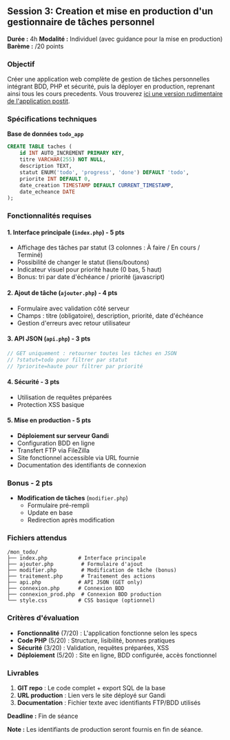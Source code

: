 ## Session 3: Creation et mise en production d'un gestionnaire de tâches personnel

**Durée :** 4h 
**Modalité :** Individuel  (avec guidance pour la mise en production)
**Barème :** /20 points

### Objectif
Créer une application web complète de gestion de tâches personnelles intégrant BDD, PHP et sécurité, puis la déployer en production, reprenant ainsi tous les cours precedents. Vous trouverez [ici une version rudimentaire de l'application postit](./postit).

### Spécifications techniques

**Base de données `todo_app`**
```sql
CREATE TABLE taches (
    id INT AUTO_INCREMENT PRIMARY KEY,
    titre VARCHAR(255) NOT NULL,
    description TEXT,
    statut ENUM('todo', 'progress', 'done') DEFAULT 'todo',
    priorite INT DEFAULT 0,
    date_creation TIMESTAMP DEFAULT CURRENT_TIMESTAMP,
    date_echeance DATE
);
```

### Fonctionnalités requises

#### 1. Interface principale (`index.php`) - 5 pts
- Affichage des tâches par statut (3 colonnes : À faire / En cours / Terminé)
- Possibilité de changer le statut (liens/boutons)
- Indicateur visuel pour priorité haute (0 bas, 5 haut)
- Bonus: tri par date d'échéance / priorité (javascript)

#### 2. Ajout de tâche (`ajouter.php`) - 4 pts
- Formulaire avec validation côté serveur
- Champs : titre (obligatoire), description, priorité, date d'échéance
- Gestion d'erreurs avec retour utilisateur

#### 3. API JSON (`api.php`) - 3 pts
```php
// GET uniquement : retourner toutes les tâches en JSON
// ?statut=todo pour filtrer par statut
// ?priorite=haute pour filtrer par priorité
```

#### 4. Sécurité - 3 pts
- Utilisation de requêtes préparées
- Protection XSS basique

#### 5. Mise en production - 5 pts
- **Déploiement sur serveur Gandi**
- Configuration BDD en ligne
- Transfert FTP via FileZilla
- Site fonctionnel accessible via URL fournie
- Documentation des identifiants de connexion

### Bonus - 2 pts
- **Modification de tâches** (`modifier.php`)
  - Formulaire pré-rempli
  - Update en base
  - Redirection après modification

### Fichiers attendus
```
/mon_todo/
├── index.php          # Interface principale
├── ajouter.php         # Formulaire d'ajout
├── modifier.php        # Modification de tâche (bonus)
├── traitement.php      # Traitement des actions
├── api.php            # API JSON (GET only)
├── connexion.php      # Connexion BDD
├── connexion_prod.php  # Connexion BDD production
└── style.css          # CSS basique (optionnel)
```

### Critères d'évaluation
- **Fonctionnalité** (7/20) : L'application fonctionne selon les specs
- **Code PHP** (5/20) : Structure, lisibilité, bonnes pratiques
- **Sécurité** (3/20) : Validation, requêtes préparées, XSS
- **Déploiement** (5/20) : Site en ligne, BDD configurée, accès fonctionnel

### Livrables
1. **GIT repo** : Le code complet + export SQL de la base
2. **URL production** : Lien vers le site déployé sur Gandi
3. **Documentation** : Fichier texte avec identifiants FTP/BDD utilisés

**Deadline :** Fin de séance

**Note :** Les identifiants de production seront fournis en fin de séance.
